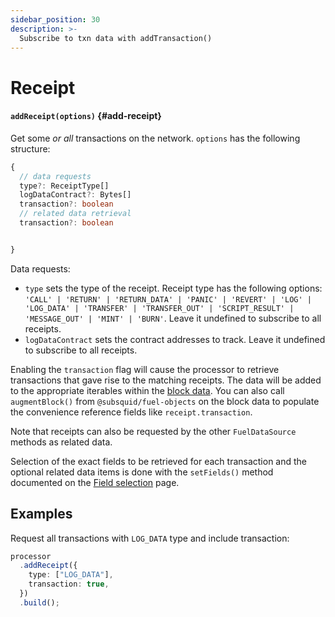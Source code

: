 ```yaml
---
sidebar_position: 30
description: >-
  Subscribe to txn data with addTransaction()
---
```


# Receipt

#### `addReceipt(options)` {#add-receipt}

Get some _or all_ transactions on the network. `options` has the following structure:

```typescript
{
  // data requests
  type?: ReceiptType[]
  logDataContract?: Bytes[]
  transaction?: boolean
  // related data retrieval
  transaction?: boolean


}
```

Data requests:

- `type` sets the type of the receipt. Receipt type has the following options: `'CALL' | 'RETURN' | 'RETURN_DATA' | 'PANIC' | 'REVERT' | 'LOG' | 'LOG_DATA' | 'TRANSFER' | 'TRANSFER_OUT' | 'SCRIPT_RESULT' | 'MESSAGE_OUT' | 'MINT' | 'BURN'`. Leave it undefined to subscribe to all receipts.
- `logDataContract` sets the contract addresses to track. Leave it undefined to subscribe to all receipts.

Enabling the `transaction` flag will cause the processor to retrieve transactions that gave rise to the matching receipts. The data will be added to the appropriate iterables within the [block data](/fuel-indexing/fuel-datasource/testnet/context-interfaces). You can also call `augmentBlock()` from `@subsquid/fuel-objects` on the block data to populate the convenience reference fields like `receipt.transaction`.

Note that receipts can also be requested by the other `FuelDataSource` methods as related data.

Selection of the exact fields to be retrieved for each transaction and the optional related data items is done with the `setFields()` method documented on the [Field selection](../field-selection) page.

## Examples

Request all transactions with `LOG_DATA` type and include transaction:

```ts
processor
  .addReceipt({
    type: ["LOG_DATA"],
    transaction: true,
  })
  .build();
```
